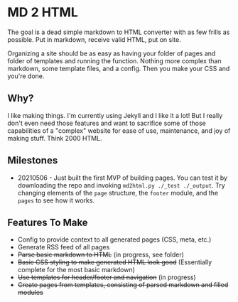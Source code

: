 # MD 2 HTML

The goal is a dead simple markdown to HTML converter with as few frills as possible. Put in markdown, receive valid HTML, put on site.

Organizing a site should be as easy as having your folder of pages and folder of templates and running the function. Nothing more complex than markdown, some template files, and a config. Then you make your CSS and you're done.

## Why?

I like making things. I'm currently using Jekyll and I like it a lot! But I really don't even need those features and want to sacrifice some of those capabilities of a "complex" website for ease of use, maintenance, and joy of making stuff. Think 2000 HTML.

## Milestones

* 20210506 - Just built the first MVP of building pages. You can test it by downloading the repo and invoking `md2html.py ./_test ./_output`. Try changing elements of the `page` structure, the `footer` module, and the `pages` to see how it works.

## Features To Make

* Config to provide context to all generated pages (CSS, meta, etc.)
* Generate RSS feed of all pages
* ~~Parse basic markdown to HTML~~ (in progress, see folder)
* ~~Basic CSS styling to make generated HTML look good~~ (Essentially complete for the most basic markdown)
* ~~Use templates for header/footer and navigation~~ (in progress)
* ~~Create pages from templates, consisting of parsed markdown and filled modules~~
